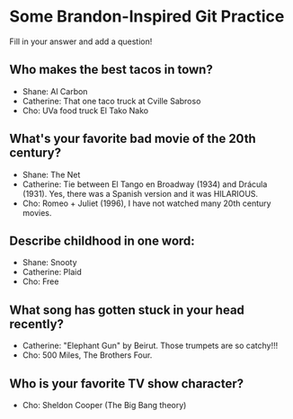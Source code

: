 # Some Brandon-Inspired Git Practice
Fill in your answer and add a question!

## Who makes the best tacos in town?
* Shane: Al Carbon
* Catherine: That one taco truck at Cville Sabroso
* Cho: UVa food truck El Tako Nako

## What's your favorite bad movie of the 20th century?
* Shane: The Net
* Catherine: Tie between El Tango en Broadway (1934) and Drácula (1931). Yes, there was a Spanish version and it was HILARIOUS.
* Cho: Romeo + Juliet (1996), I have not watched many 20th century movies.

## Describe childhood in one word:
* Shane: Snooty
* Catherine: Plaid
* Cho: Free

## What song has gotten stuck in your head recently?
* Catherine: "Elephant Gun" by Beirut. Those trumpets are so catchy!!!
* Cho: 500 Miles, The Brothers Four.

## Who is your favorite TV show character?
* Cho: Sheldon Cooper (The Big Bang theory)
